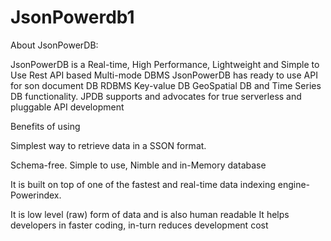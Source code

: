 # JsonPowerdb1

About JsonPowerDB:

JsonPowerDB is a Real-time, High Performance, Lightweight and Simple to Use Rest API based Multi-mode DBMS JsonPowerDB has ready to use API for son document DB RDBMS Key-value DB GeoSpatial DB and Time Series DB functionality. JPDB supports and advocates for true serverless and pluggable API development

Benefits of using

Simplest way to retrieve data in a SSON format.

Schema-free. Simple to use, Nimble and in-Memory database

It is built on top of one of the fastest and real-time data indexing engine-Powerindex.

It is low level (raw) form of data and is also human readable It helps developers in faster coding, in-turn reduces development cost
